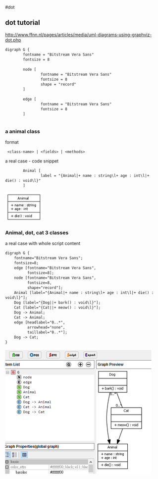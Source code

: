 #dot 
## dot tutorial
http://www.ffnn.nl/pages/articles/media/uml-diagrams-using-graphviz-dot.php

```
digraph G {
        fontname = "Bitstream Vera Sans"
        fontsize = 8

        node [
                fontname = "Bitstream Vera Sans"
                fontsize = 8
                shape = "record"
        ]

        edge [
                fontname = "Bitstream Vera Sans"
                fontsize = 8
        ]
      
```   

### a animal class

format
```
 <class-name> | <fields> | <methods>
```
a real case - code snippet
```
        Animal [
                label = "{Animal|+ name : string\l+ age : int\l|+ die() : void\l}"
        ]
```

![dot_animalclass](/assets/dot_animalclass.png)


###  Animal, dot, cat 3 classes

a real case with whole script content
```
digraph G {
    fontname="Bitstream Vera Sans";
    fontsize=8;
    edge [fontname="Bitstream Vera Sans", 
          fontsize=8];
    node [fontname="Bitstream Vera Sans", 
          fontsize=8, 
          shape="record"];
    Animal [label="{Animal|+ name : string\l+ age : int\l|+ die() : void\l}"];
    Dog [label="{Dog||+ bark() : void\l}"];
    Cat [label="{Cat||+ meow() : void\l}"];
    Dog -> Animal;
    Cat -> Animal;
    edge [headlabel="0..*", 
          arrowhead="none", 
          taillabel="0..*"];
    Dog -> Cat;
}
```


![dot_animal](/assets/dot_animal_dog_cat.png)